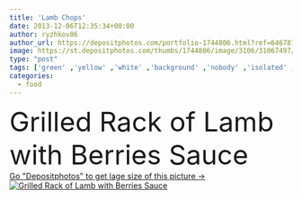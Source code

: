 ```yaml
---
title: 'Lamb Chops'
date: 2013-12-06T12:35:34+00:00
author: ryzhkov86
author_url: https://depositphotos.com/portfolio-1744806.html?ref=64678756
image: https://st.depositphotos.com/thumbs/1744806/image/3106/31067497/api_thumb_450.jpg?forcejpeg=true
type: "post"
tags: ['green' ,'yellow' ,'white' ,'background' ,'nobody' ,'isolated' ,'closeup' ,'brown' ,'meat' ,'food' ,'roast' ,'steak' ,'barbecue' ,'chop' ,'slice' ,'plate' ,'delicious' ,'juicy' ,'meal' ,'dish' ,'black' ,'roasted' ,'vegetable' ,'cut' ,'sauce' ,'dinner' ,'lunch' ,'berry' ,'eat' ,'pepper' ,'hot' ,'gourmet' ,'bone' ,'with' ,'east' ,'lamb' ,'chops' ,'bones' ,'grilled' ,'berries' ,'of' ,'rack' ,'chopped' ,'grill' ,'bbq' ,'main' ,'course' ,'veal' ,'ribs' ,'bone in' ]
categories: 
  - food
---
```

<div aling="center">
            <font size="60"> Grilled Rack of Lamb with Berries Sauce</font>   
</div>
<div>
    <a href='https://st.depositphotos.com/thumbs/1744806/image/3106/31067497/api_thumb_450.jpg?forcejpeg=true?ref=64678756' target=_blank > Go "Depositphotos" to get lage size of this picture ->
        <img href='https://st.depositphotos.com/thumbs/1744806/image/3106/31067497/api_thumb_450.jpg?forcejpeg=true?ref=64678756' src='https://st.depositphotos.com/1744806/3106/i/950/depositphotos_31067497-stock-photo-lamb-chops.jpg?forcejpeg=true' alt='Grilled Rack of Lamb with Berries Sauce' >
    </a>
</div>
